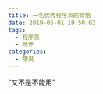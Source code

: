 ```yaml
---
title: 一名优秀程序员的觉悟
date: 2019-05-01 19:50:02
tags:
  - 程序员
  - 修养
categories: 
  - 瞎说
---
```


“又不是不能用”